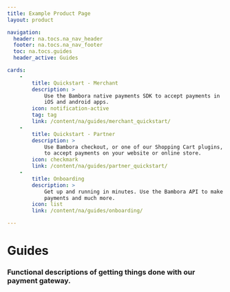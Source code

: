 ```yaml
---
title: Example Product Page
layout: product

navigation:
  header: na.tocs.na_nav_header
  footer: na.tocs.na_nav_footer
  toc: na.tocs.guides
  header_active: Guides

cards:
    -                
        title: Quickstart - Merchant
        description: >
            Use the Bambora native payments SDK to accept payments in
            iOS and android apps.
        icon: notification-active
        tag: tag
        link: /content/na/guides/merchant_quickstart/
    -
        title: Quickstart - Partner
        description: >
            Use Bambora checkout, or one of our Shopping Cart plugins,
            to accept payments on your website or online store.
        icon: checkmark
        link: /content/na/guides/partner_quickstart/
    -
        title: Onboarding
        description: >
            Get up and running in minutes. Use the Bambora API to make
            payments and much more.
        icon: list
        link: /content/na/guides/onboarding/

---
```


# Guides

### Functional descriptions of getting things done with our payment gateway.
